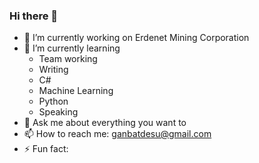 ### Hi there 👋

- 🔭 I’m currently working on Erdenet Mining Corporation
- 🌱 I’m currently learning
  - Team working
  - Writing
  - C#
  - Machine Learning
  - Python
  - Speaking
- 💬 Ask me about everything you want to 
- 📫 How to reach me: ganbatdesu@gmail.com
- ⚡ Fun fact: 
